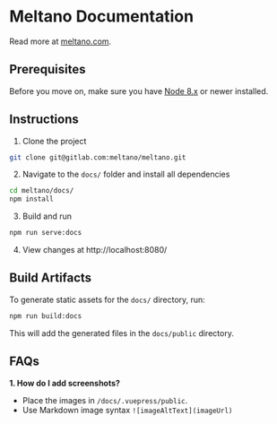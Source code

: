 # Meltano Documentation

Read more at [meltano.com](https://www.meltano.com).

## Prerequisites

Before you move on, make sure you have [Node 8.x](https://nodejs.org/) or newer installed.

## Instructions

1. Clone the project
```bash
git clone git@gitlab.com:meltano/meltano.git
```
2. Navigate to the `docs/` folder and install all dependencies

```bash
cd meltano/docs/
npm install
```
3. Build and run
```bash
npm run serve:docs
```
4. View changes at http://localhost:8080/

## Build Artifacts

To generate static assets for the `docs/` directory, run:
```bash
npm run build:docs
```
This will add the generated files in the `docs/public` directory.

## FAQs

**1. How do I add screenshots?**

- Place the images in `/docs/.vuepress/public`.
- Use Markdown image syntax `![imageAltText](imageUrl)`
